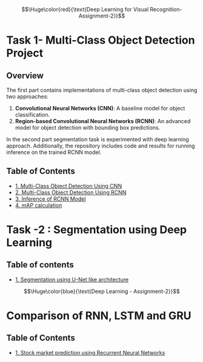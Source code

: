 
$$\Huge\color{red}{\text{Deep Learning for Visual Recognition- Assignment-2}}$$

# Task 1- Multi-Class Object Detection Project

## Overview
The first part contains implementations of multi-class object detection using two approaches:
1. **Convolutional Neural Networks (CNN)**: A baseline model for object classification.
2. **Region-based Convolutional Neural Networks (RCNN)**: An advanced model for object detection with bounding box predictions.

In the second part segmentation task is experimented with deep learning approach.
Additionally, the repository includes code and results for running inference on the trained RCNN model.

## Table of Contents
- [1. Multi-Class Object Detection Using CNN](cnn_object_detection.md)
- [2. Multi-Class Object Detection Using RCNN](rcnn_object_detection.md)
- [3. Inference of RCNN Model](rcnn_inference.md)
- [4. mAP calculation](rcnn_inference_mAP.md)

# Task -2 : Segmentation using Deep Learning

## Table of contents

- [1. Segmentation using U-Net like architecture](https://github.com/sijuswamyresearch/24DS736-DLVR-Assessments/blob/main/Segmentation_of_a_subset_of_Oxfordiit_pet_dataset_using_U_Net_.ipynb)

$$\Huge\color{blue}{\text{Deep Learning - Assignment-2}}$$

# Comparison of RNN, LSTM and GRU 

## Table of Contents
- [1. Stock market prediction using Recurrent Neural Networks](https://github.com/sijuswamyresearch/24DS736-DLVR-Assessments/blob/main/Stock_Market_Analysis_and_prediction_using_RNN_variants.ipynb)
